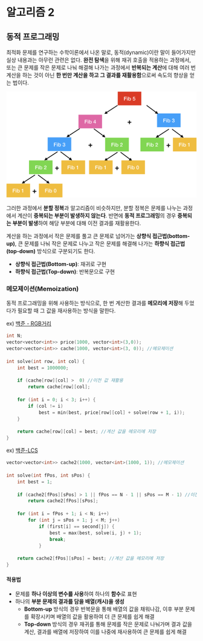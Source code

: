 # 알고리즘 2

## 동적 프로그래밍

 최적화 문제를 연구하는 수학이론에서 나온 말로, 동적(dynamic)이란 말이 들어가지만 실상 내용과는 아무런 관련은 없다. **완전 탐색**을 위해 재귀 호출을 적용하는 과정에서, 또는 큰 문제를 작은 문제로 나눠 해결해 나가는 과정에서 **반복되는 계산**에 대해 여러 번 계산을 하는 것이 아닌 **한 번만 계산을 하고 그 결과를 재활용함**으로써 속도의 향상을 얻는 법이다.

![피보나치](https://github.com/presentnine/Algorithm/blob/master/Algorithm2/%ED%94%BC%EB%B3%B4%EB%82%98%EC%B9%98.png)



 그러한 과정에서 **분할 정복**과 알고리즘이 비슷하지만, 분할 정복은 문제를 나누는 과정에서 계산이 **중복되는 부분이 발생하지 않는다**. 반면에 **동적 프로그래밍**의 경우 **중복되는 부분이 발생**하여 해당 부분에 대해 이전 결과를 재활용한다.

 계산을 하는 과정에서 작은 문제를 풀고 큰 문제로 넘어가는 **상향식 접근법(bottom-up)**, 큰 문제를 나눠 작은 문제로 나누고 작은 문제를 해결해 나가는 **하향식 접근법(top-down)** 방식으로 구분되기도 한다.

* **상향식 접근법(Bottom-up)**: 재귀로 구현
* **하향식 접근법(Top-down)**: 반복문으로 구현



### 메모제이션(Memoization)

 동적 프로그래밍을 위해 사용하는 방식으로, 한 번 계산한 결과를 **메모리에 저장**해 두었다가 필요할 때 그 값을 재사용하는 방식을 말한다.

ex) [백준 - RGB거리](https://www.acmicpc.net/problem/1149)

```c++
int N;
vector<vector<int>> price(1000, vector<int>(3,0));
vector<vector<int>> cache(1000, vector<int>(3, 0)); //메모제이션

int solve(int row, int col) {
	int best = 1000000;

	if (cache[row][col] >  0) //이전 값 재활용
		return cache[row][col];

	for (int i = 0; i < 3; i++) {
		if (col != i)
			best = min(best, price[row][col] + solve(row + 1, i));
	}

	return cache[row][col] = best; //계산 값을 메모리에 저장
}
```

ex) [백준-LCS](https://www.acmicpc.net/problem/9251)

```c++
vector<vector<int>> cache2(1000, vector<int>(1000, 1)); //메모제이션

int solve(int fPos, int sPos) {
	int best = 1;

	if (cache2[fPos][sPos] > 1 || fPos == N - 1 || sPos == M - 1) //이전 값 재활용
		return cache2[fPos][sPos];

	for (int i = fPos + 1; i < N; i++)
		for (int j = sPos + 1; j < M; j++)
			if (first[i] == second[j]) {
				best = max(best, solve(i, j) + 1);
				break;
			}

	return cache2[fPos][sPos] = best; //계산 값을 메모리에 저장
}
```



####  적용법

* 문제를 **하나 이상의 변수를 사용**하여 하나의 **함수**로 표현
* 하나의 **부분 문제의 결과를 담을 배열(캐시)을 생성**
  * **Bottom-up** 방식의 경우 반복문을 통해 배열의 값을 채워나감, 이후 부분 문제를 확장시키며 배열의 값을 활용하여 더 큰 문제를 쉽게 해결
  * **Top-down** 방식의 경우 재귀를 통해 문제를 작은 문제로 나눠가며 결과 값을 계산, 결과를 배열에 저장하여 이를 나중에 재사용하여 큰 문제를 쉽게 해결
